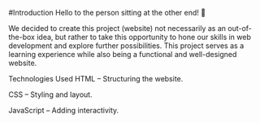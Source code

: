 #Introduction
Hello to the person sitting at the other end! 👋

We decided to create this project (website) not necessarily as an out-of-the-box idea, but rather to take this opportunity to hone our skills in web development and explore further possibilities. This project serves as a learning experience while also being a functional and well-designed website.

Technologies Used
HTML – Structuring the website.

CSS – Styling and layout.

JavaScript – Adding interactivity.